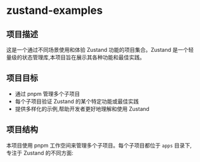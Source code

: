 # zustand-examples

## 项目描述

这是一个通过不同场景使用和体验 Zustand 功能的项目集合。Zustand 是一个轻量级的状态管理库,本项目旨在展示其各种功能和最佳实践。

## 项目目标

- 通过 pnpm 管理多个子项目
- 每个子项目验证 Zustand 的某个特定功能或最佳实践
- 提供多样化的示例,帮助开发者更好地理解和使用 Zustand

## 项目结构

本项目使用 pnpm 工作空间来管理多个子项目。每个子项目都位于 `apps` 目录下,专注于 Zustand 的不同方面:
